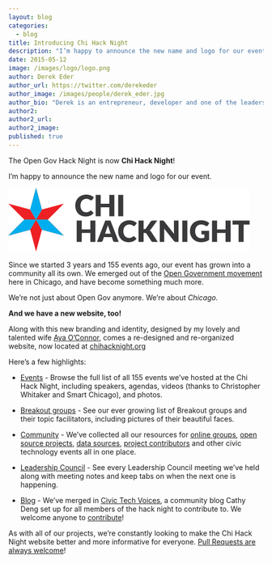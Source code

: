 ```yaml
---
layout: blog
categories: 
  - blog
title: Introducing Chi Hack Night
description: "I’m happy to announce the new name and logo for our event. Since we started 3 years and 155 events ago, our event has grown into a community all it’s own. We emerged out of the Open Government movement here in Chicago, and have become something much more. We’re not just about Open Gov anymore. We’re about Chicago."
date: 2015-05-12
image: /images/logo/logo.png
author: Derek Eder
author_url: https://twitter.com/derekeder
author_image: /images/people/derek_eder.jpg
author_bio: "Derek is an entrepreneur, developer and one of the leaders of the civic technology community in Chicago. He is a co-founder and partner at DataMade — a company that tells stories and builds tools with data — and is the lead organizer for Chi Hack Night."
author2:
author2_url:
author2_image:
published: true
---
```


The Open Gov Hack Night is now **Chi Hack Night**! 

I’m happy to announce the new name and logo for our event.

![Chi Hack Night](/images/logo/logo.png)

Since we started 3 years and 155 events ago, our event has grown into a community all its own. We emerged out of the [Open Government movement](http://radar.oreilly.com/2011/08/chicago-data-apps-open-government.html) here in Chicago, and have become something much more. 

We’re not just about Open Gov anymore. We’re about *Chicago.*

**And we have a new website, too!**

Along with this new branding and identity, designed by my lovely and talented wife [Aya O’Connor](https://twitter.com/ayaOconnor), comes a re-designed and re-organized website, now located at [chihacknight.org](http://chihacknight.org)

Here’s a few highlights:

* [Events](http://chihacknight.org/events/index.html) - Browse the full list of all 155 events we’ve hosted at the Chi Hack Night, including speakers, agendas, videos (thanks to Christopher Whitaker and Smart Chicago), and photos.

* [Breakout groups](http://chihacknight.org/breakouts.html) - See our ever growing list of Breakout groups and their topic facilitators, including pictures of their beautiful faces.

* [Community](http://chihacknight.org/community.html) - We’ve collected all our resources for [online groups](https://groups.google.com/forum/#!forum/chihacknight), [open source projects](http://chihacknight.org/open-source-projects.html), [data sources](http://chihacknight.org/data-resources.html), [project contributors](http://chihacknight.org/open-source-people.html) and other civic technology events all in one place.

* [Leadership Council](http://chihacknight.org/leadership-council.html) - See every Leadership Council meeting we’ve held along with meeting notes and keep tabs on when the next one is happening.

* [Blog](http://chihacknight.org/blog/index.html) - We’ve merged in [Civic Tech Voices](http://civictechvoices.tumblr.com/), a community blog Cathy Deng set up for all members of the hack night to contribute to. We welcome anyone to [contribute](http://chihacknight.org/blog/index.html)!

As with all of our projects, we’re constantly looking to make the Chi Hack Night website better and more informative for everyone. [Pull Requests are always welcome](https://github.com/open-city/chihacknight.org)!